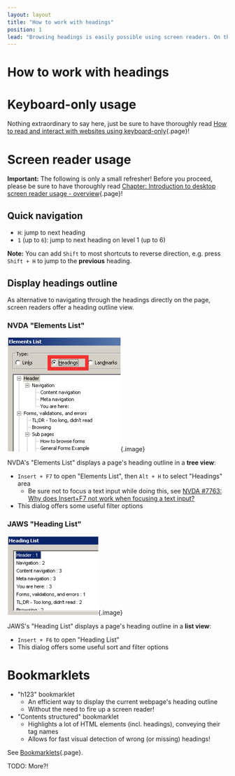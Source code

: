```yaml
---
layout: layout
title: "How to work with headings"
position: 1
lead: "Browsing headings is easily possible using screen readers. On the other hand, keyboard-only doesn't offer any specific interaction."
---
```


# How to work with headings

# Keyboard-only usage

Nothing extraordinary to say here, just be sure to have thoroughly read [How to read and interact with websites using keyboard-only](/part--knowledge-about-accessibility---introduction/chapter--introduction-to-keyboard-only-usage---overview/how-to-read-and-interact-with-websites-using-keyboard-only){.page}!

# Screen reader usage

**Important:** The following is only a small refresher! Before you proceed, please be sure to have thoroughly read [Chapter: Introduction to desktop screen reader usage - overview](/part--knowledge-about-accessibility---introduction/chapter--introduction-to-desktop-screen-reader-usage---overview){.page}!

## Quick navigation

- `H`: jump to next heading
- `1` (up to `6`): jump to next heading on level 1 (up to 6)

**Note:** You can add `Shift` to most shortcuts to reverse direction, e.g. press `Shift + H` to jump to the **previous** heading.

## Display headings outline

As alternative to navigating through the headings directly on the page, screen readers offer a heading outline view.

### NVDA "Elements List"

![NVDA's "Elements List" dialog](_media/nvdas-elements-list-dialog.png){.image}

NVDA's "Elements List" displays a page's heading outline in a **tree view**:

- `Insert + F7` to open "Elements List", then `Alt + H` to select "Headings" area
    - Be sure not to focus a text input while doing this, see [NVDA #7763: Why does Insert+F7 not work when focusing a text input?](https://github.com/nvaccess/nvda/issues/7763)
- This dialog offers some useful filter options

### JAWS "Heading List"

![JAWS "Heading List" dialog](_media/jaws-heading-list-dialog.png){.image}

JAWS's "Heading List" displays a page's heading outline in a **list view**:

- `Insert + F6` to open "Heading List"
- This dialog offers some useful sort and filter options

# Bookmarklets

- "h123" bookmarklet
    - An efficient way to display the current webpage's heading outline
    - Without the need to fire up a screen reader!
- "Contents structured" bookmarklet
    - Highlights a lot of HTML elements (incl. headings), conveying their tag names
    - Allows for fast visual detection of wrong (or missing) headings!

See [Bookmarklets](/part--setup-of-the-accessibility-environment---introduction/chapter--web-browsers---overview/bookmarklets){.page}.

TODO: More?!